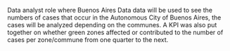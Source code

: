 Data analyst role where Buenos Aires Data data will be used to see the numbers of cases that occur in the Autonomous City of Buenos Aires, the cases will be analyzed depending on the communes. A KPI was also put together on whether green zones affected or contributed to the number of cases per zone/commune from one quarter to the next.
